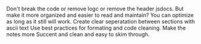 Don't break the code or remove logc or remove the header jsdocs. But make it more organized and easier to read and maintain? You can optimize as long as it still will work. Create clear seperatation between sections with ascii text Use best practices for formating and code cleaning. Make the notes more Succent and clean and easy to skim through.